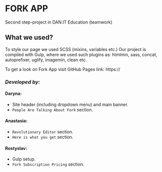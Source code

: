 # FORK APP

Second step-project in DAN.IT Education (teamwork)

## What we used?

To style our page we used SCSS (mixins, variables etc.)
Our project is compiled with Gulp, where we used such plugins as: htmlmin, sass, concat, autoprefixer, uglify, imagemin, clean etc.

To get a look on Fork App visit GitHub Pages link: https://

### _Developed by:_

#### Daryna:

- Site header (including dropdown menu) and main banner.
- `People Are Talking About Fork` section.

#### Anastasia:

- `Revolutionary Editor` section.
- `Here is what you get` section.

#### Rostyslav:

- Gulp setup.
- `Fork Subscription Pricing` section.
